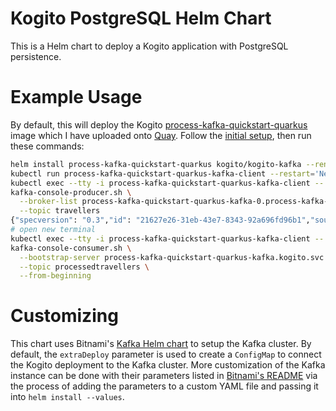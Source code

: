 # Kogito PostgreSQL Helm Chart
This is a Helm chart to deploy a Kogito application with PostgreSQL 
persistence. 

# Example Usage
By default, this will deploy the Kogito [process-kafka-quickstart-quarkus](https://github.com/kiegroup/kogito-examples/tree/stable/process-kafka-quickstart-quarkus) 
image which I have uploaded onto 
[Quay](https://quay.io/repository/kmok/process-kafka-quickstart-quarkus?tab=tags). Follow the [initial setup](../README.md#Usage), then run these commands:
```sh
helm install process-kafka-quickstart-quarkus kogito/kogito-kafka --render-subchart-notes
kubectl run process-kafka-quickstart-quarkus-kafka-client --restart='Never' --image docker.io/bitnami/kafka:2.8.0-debian-10-r57 --command -- sleep infinity  
kubectl exec --tty -i process-kafka-quickstart-quarkus-kafka-client -- bash
kafka-console-producer.sh \
  --broker-list process-kafka-quickstart-quarkus-kafka-0.process-kafka-quickstart-quarkus-kafka-headless.kogito.svc.cluster.local:9092 \
  --topic travellers
{"specversion": "0.3","id": "21627e26-31eb-43e7-8343-92a696fd96b1","source": "","type": "travellers", "time": "2019-10-01T12:02:23.812262+02:00[Europe/Warsaw]","data": { "firstName" : "Jan", "lastName" : "Kowalski", "email" : "jan.kowalski@example.com", "nationality" : "Polish"}}
# open new terminal
kubectl exec --tty -i process-kafka-quickstart-quarkus-kafka-client -- bash
kafka-console-consumer.sh \
  --bootstrap-server process-kafka-quickstart-quarkus-kafka.kogito.svc.cluster.local:9092 \
  --topic processedtravellers \
  --from-beginning     
```

# Customizing 
This chart uses Bitnami's [Kafka Helm chart](https://github.com/bitnami/charts/tree/master/bitnami/kafka) 
to setup the Kafka cluster. By default, the `extraDeploy` 
parameter is used to create a `ConfigMap` to connect the 
Kogito deployment to the Kafka cluster. More customization of the Kafka instance can be done 
with their parameters listed in [Bitnami's README](https://github.com/bitnami/charts/tree/master/bitnami/kafka#parameters) 
via the process of adding the parameters to a custom 
YAML file and passing it into `helm install --values`.
